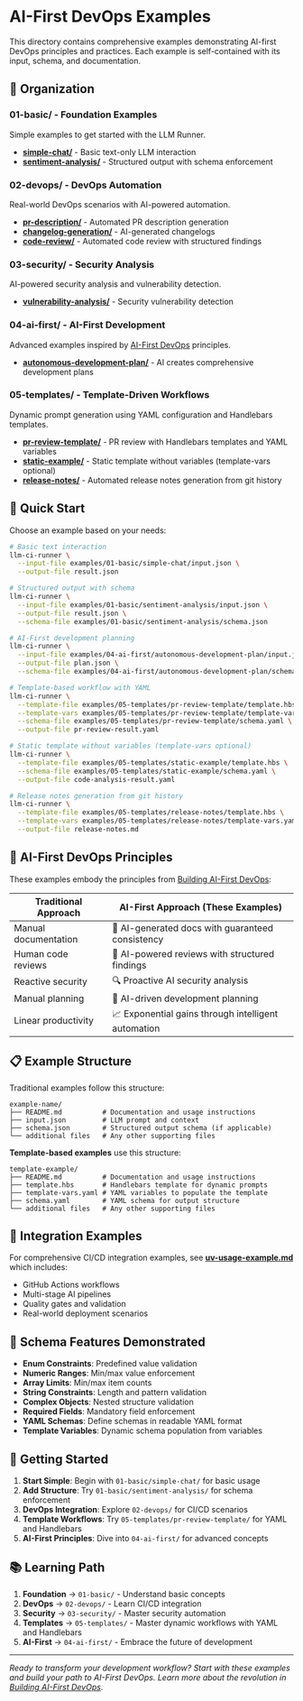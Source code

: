 # AI-First DevOps Examples

This directory contains comprehensive examples demonstrating AI-first DevOps principles and practices. Each example is self-contained with its input, schema, and documentation.

## 📁 Organization

### 01-basic/ - Foundation Examples
Simple examples to get started with the LLM Runner.

- **[simple-chat/](01-basic/simple-chat/)** - Basic text-only LLM interaction
- **[sentiment-analysis/](01-basic/sentiment-analysis/)** - Structured output with schema enforcement

### 02-devops/ - DevOps Automation
Real-world DevOps scenarios with AI-powered automation.

- **[pr-description/](02-devops/pr-description/)** - Automated PR description generation
- **[changelog-generation/](02-devops/changelog-generation/)** - AI-generated changelogs
- **[code-review/](02-devops/code-review/)** - Automated code review with structured findings

### 03-security/ - Security Analysis
AI-powered security analysis and vulnerability detection.

- **[vulnerability-analysis/](03-security/vulnerability-analysis/)** - Security vulnerability detection

### 04-ai-first/ - AI-First Development
Advanced examples inspired by [AI-First DevOps](https://technologyworkroom.blogspot.com/2025/06/building-ai-first-devops.html) principles.

- **[autonomous-development-plan/](04-ai-first/autonomous-development-plan/)** - AI creates comprehensive development plans

### 05-templates/ - Template-Driven Workflows
Dynamic prompt generation using YAML configuration and Handlebars templates.

- **[pr-review-template/](05-templates/pr-review-template/)** - PR review with Handlebars templates and YAML variables
- **[static-example/](05-templates/static-example/)** - Static template without variables (template-vars optional)
- **[release-notes/](05-templates/release-notes/)** - Automated release notes generation from git history

## 🚀 Quick Start

Choose an example based on your needs:

```bash
# Basic text interaction
llm-ci-runner \
  --input-file examples/01-basic/simple-chat/input.json \
  --output-file result.json

# Structured output with schema
llm-ci-runner \
  --input-file examples/01-basic/sentiment-analysis/input.json \
  --output-file result.json \
  --schema-file examples/01-basic/sentiment-analysis/schema.json

# AI-First development planning
llm-ci-runner \
  --input-file examples/04-ai-first/autonomous-development-plan/input.json \
  --output-file plan.json \
  --schema-file examples/04-ai-first/autonomous-development-plan/schema.json

# Template-based workflow with YAML
llm-ci-runner \
  --template-file examples/05-templates/pr-review-template/template.hbs \
  --template-vars examples/05-templates/pr-review-template/template-vars.yaml \
  --schema-file examples/05-templates/pr-review-template/schema.yaml \
  --output-file pr-review-result.yaml

# Static template without variables (template-vars optional)
llm-ci-runner \
  --template-file examples/05-templates/static-example/template.hbs \
  --schema-file examples/05-templates/static-example/schema.yaml \
  --output-file code-analysis-result.yaml

# Release notes generation from git history
llm-ci-runner \
  --template-file examples/05-templates/release-notes/template.hbs \
  --template-vars examples/05-templates/release-notes/template-vars.yaml \
  --output-file release-notes.md
```

## 🎯 AI-First DevOps Principles

These examples embody the principles from [Building AI-First DevOps](https://technologyworkroom.blogspot.com/2025/06/building-ai-first-devops.html):

| Traditional Approach | AI-First Approach (These Examples) |
|---------------------|-----------------------------------|
| Manual documentation | 🤖 AI-generated docs with guaranteed consistency |
| Human code reviews | 🤖 AI-powered reviews with structured findings |
| Reactive security | 🔍 Proactive AI security analysis |
| Manual planning | 🎯 AI-driven development planning |
| Linear productivity | 📈 Exponential gains through intelligent automation |

## 📋 Example Structure

Traditional examples follow this structure:
```
example-name/
├── README.md          # Documentation and usage instructions
├── input.json         # LLM prompt and context
├── schema.json        # Structured output schema (if applicable)
└── additional files   # Any other supporting files
```

**Template-based examples** use this structure:
```
template-example/
├── README.md          # Documentation and usage instructions
├── template.hbs       # Handlebars template for dynamic prompts
├── template-vars.yaml # YAML variables to populate the template
├── schema.yaml        # YAML schema for output structure
└── additional files   # Any other supporting files
```

## 🔗 Integration Examples

For comprehensive CI/CD integration examples, see **[uv-usage-example.md](uv-usage-example.md)** which includes:
- GitHub Actions workflows
- Multi-stage AI pipelines
- Quality gates and validation
- Real-world deployment scenarios

## 🎨 Schema Features Demonstrated

- **Enum Constraints**: Predefined value validation
- **Numeric Ranges**: Min/max value enforcement
- **Array Limits**: Min/max item counts
- **String Constraints**: Length and pattern validation
- **Complex Objects**: Nested structure validation
- **Required Fields**: Mandatory field enforcement
- **YAML Schemas**: Define schemas in readable YAML format
- **Template Variables**: Dynamic schema population from variables

## 🚀 Getting Started

1. **Start Simple**: Begin with `01-basic/simple-chat/` for basic usage
2. **Add Structure**: Try `01-basic/sentiment-analysis/` for schema enforcement
3. **DevOps Integration**: Explore `02-devops/` for CI/CD scenarios
4. **Template Workflows**: Try `05-templates/pr-review-template/` for YAML and Handlebars
5. **AI-First Principles**: Dive into `04-ai-first/` for advanced concepts

## 📚 Learning Path

1. **Foundation** → `01-basic/` - Understand basic concepts
2. **DevOps** → `02-devops/` - Learn CI/CD integration
3. **Security** → `03-security/` - Master security automation
4. **Templates** → `05-templates/` - Master dynamic workflows with YAML and Handlebars
5. **AI-First** → `04-ai-first/` - Embrace the future of development

---

*Ready to transform your development workflow? Start with these examples and build your path to AI-First DevOps. Learn more about the revolution in [Building AI-First DevOps](https://technologyworkroom.blogspot.com/2025/06/building-ai-first-devops.html).* 